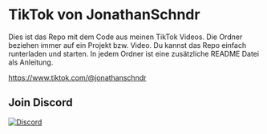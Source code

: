 # TikTok von JonathanSchndr

Dies ist das Repo mit dem Code aus meinen TikTok Videos. Die Ordner beziehen immer auf ein Projekt bzw. Video. Du kannst das Repo einfach runterladen und starten. In jedem Ordner ist eine zusätzliche README Datei als Anleitung.

https://www.tiktok.com/@jonathanschndr

## Join Discord

[![Discord](https://discordapp.com/api/guilds/889432631672983562/widget.png?style=banner4)](https://discord.gg/GP6NpfhZUa)
